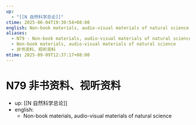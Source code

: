 ```yaml
---
up:
  - "[[N 自然科学总论]]"
ctime: 2025-06-04T19:30:54+08:00
english: Non-book materials, audio-visual materials of natural science
aliases:
  - N79 - Non-book materials, audio-visual materials of natural science
  - Non-book materials, audio-visual materials of natural science
  - 非书资料、视听资料
mtime: 2025-09-09T12:37:17+08:00
---
```


# N79 非书资料、视听资料

- up: [[N 自然科学总论]]
- english:
	- Non-book materials, audio-visual materials of natural science
